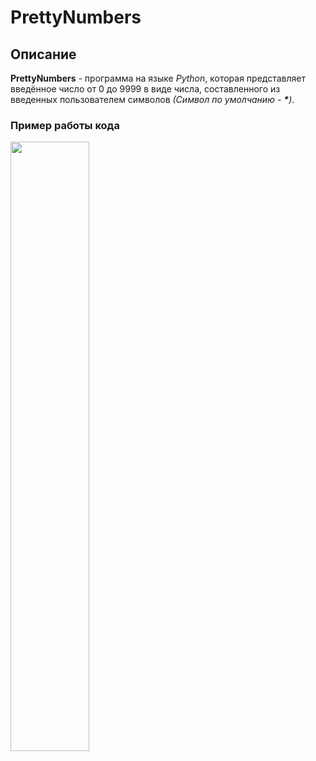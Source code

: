 # PrettyNumbers

<h2>Описание</h2>
<p>
  <b>PrettyNumbers</b> - программа на языке <i>Python</i>, которая представляет введённое число от 0 до 9999 в виде числа, составленного из введенных пользователем символов <i>(Символ по умолчанию - <b>*</b>)</i>.<br>
  <h3>Пример работы кода</h3>
  <img src="https://user-images.githubusercontent.com/87525791/177043705-9e67d13d-2fdf-4197-8b35-fef42913111c.png" style="width:50%">
</p>
